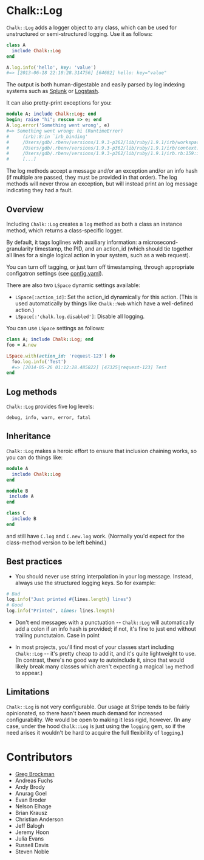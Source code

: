 # Chalk::Log

`Chalk::Log` adds a logger object to any class, which can be used for
unstructured or semi-structured logging. Use it as follows:

```ruby
class A
  include Chalk::Log
end

A.log.info('hello', key: 'value')
#=> [2013-06-18 22:18:28.314756] [64682] hello: key="value"
```

The output is both human-digestable and easily parsed by log indexing
systems such as [Splunk](http://www.splunk.com/) or
[Logstash](http://logstash.net/).

It can also pretty-print exceptions for you:

```ruby
module A; include Chalk::Log; end
begin; raise "hi"; rescue => e; end
A.log.error('Something went wrong', e)
#=> Something went wrong: hi (RuntimeError)
#     (irb):8:in `irb_binding'
#     /Users/gdb/.rbenv/versions/1.9.3-p362/lib/ruby/1.9.1/irb/workspace.rb:80:in `eval#     /Users/gdb/.rbenv/versions/1.9.3-p362/lib/ruby/1.9.1/irb/workspace.rb:80:in `evaluate'
#     /Users/gdb/.rbenv/versions/1.9.3-p362/lib/ruby/1.9.1/irb/context.rb:254:in `evaluate'
#     /Users/gdb/.rbenv/versions/1.9.3-p362/lib/ruby/1.9.1/irb.rb:159:in `block (2 levels) in eval_input'
#     [...]
```

The log methods accept a message and/or an exception and/or an info
hash (if multiple are passed, they must be provided in that
order). The log methods will never throw an exception, but will
instead print an log message indicating they had a fault.

## Overview

Including `Chalk::Log` creates a `log` method as both a class an
instance method, which returns a class-specific logger.

By default, it tags loglines with auxiliary information: a
microsecond-granularity timestamp, the PID, and an action_id (which
should tie together all lines for a single logical action in your
system, such as a web request).

You can turn off tagging, or just turn off timestamping, through
appropriate configatron settings (see [config.yaml](/config.yaml)).

There are also two `LSpace` dynamic settings available:

- `LSpace[:action_id]`: Set the action_id dynamically for this action. (This is used automatically by things like `Chalk::Web` which have a well-defined action.)
- `LSpace[:'chalk.log.disabled']`: Disable all logging.

You can use `LSpace` settings as follows:

```ruby
class A; include Chalk::Log; end
foo = A.new

LSpace.with(action_id: 'request-123') do
  foo.log.info('Test')
  #=> [2014-05-26 01:12:28.485822] [47325|request-123] Test
end
```

## Log methods

`Chalk::Log` provides five log levels:

    debug, info, warn, error, fatal

## Inheritance

`Chalk::Log` makes a heroic effort to ensure that inclusion chaining
works, so you can do things like:

```ruby
module A
  include Chalk::Log
end

module B
 include A
end

class C
  include B
end
```

and still have `C.log` and `C.new.log` work. (Normally you'd expect
for the class-method version to be left behind.)

## Best practices

- You should never use string interpolation in your log
  message. Instead, always use the structured logging keys. So for
  example:

```ruby
# Bad
log.info("Just printed #{lines.length} lines")
# Good
log.info("Printed", lines: lines.length)
```

- Don't end messages with a punctuation -- `Chalk::Log` will
  automatically add a colon if an info hash is provided; if not, it's
  fine to just end without trailing punctutaion. Case in point

- In most projects, you'll find most of your classes start including
  `Chalk::Log` -- it's pretty cheap to add it, and it's quite
  lightweight to use. (In contrast, there's no good way to autoinclude
  it, since that would likely break many classes which aren't
  expecting a magical `log` method to appear.)

## Limitations

`Chalk::Log` is not very configurable. Our usage at Stripe tends to be
fairly opinionated, so there hasn't been much demand for increased
configurability. We would be open to making it less rigid,
however. (In any case, under the hood `Chalk::Log` is just using the
`logging` gem, so if the need arises it wouldn't be hard to acquire
the full flexibility of `logging`.)

# Contributors

- [Greg Brockman](@gdb)
- Andreas Fuchs
- Andy Brody
- Anurag Goel
- Evan Broder
- Nelson Elhage
- Brian Krausz
- Christian Anderson
- Jeff Balogh
- Jeremy Hoon
- Julia Evans
- Russell Davis
- Steven Noble
